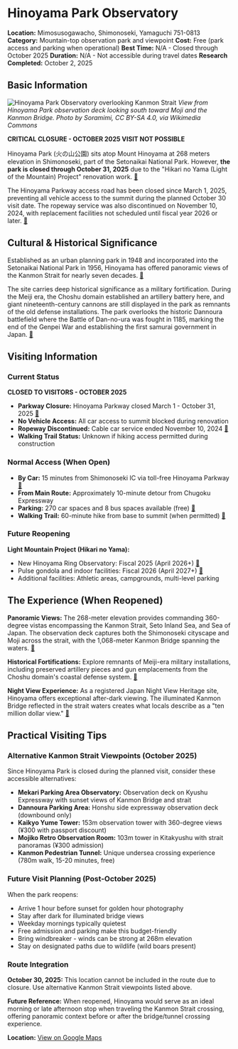 # Hinoyama Park Observatory

**Location:** Mimosusogawacho, Shimonoseki, Yamaguchi 751-0813
**Category:** Mountain-top observation park and viewpoint
**Cost:** Free (park access and parking when operational)
**Best Time:** N/A - Closed through October 2025
**Duration:** N/A - Not accessible during travel dates
**Research Completed:** October 2, 2025

## Basic Information

![Hinoyama Park Observatory overlooking Kanmon Strait](https://upload.wikimedia.org/wikipedia/commons/e/e7/View_from_observation_deck_of_Hinoyama_Park_%28south%29.jpg)
*View from Hinoyama Park observation deck looking south toward Moji and the Kanmon Bridge. Photo by Soramimi, CC BY-SA 4.0, via Wikimedia Commons*

**CRITICAL CLOSURE - OCTOBER 2025 VISIT NOT POSSIBLE**

Hinoyama Park (火の山公園) sits atop Mount Hinoyama at 268 meters elevation in Shimonoseki, part of the Setonaikai National Park. However, **the park is closed through October 31, 2025** due to the "Hikari no Yama (Light of the Mountain) Project" renovation work. [🔗](https://www.city.shimonoseki.lg.jp/soshiki/76/121993)

The Hinoyama Parkway access road has been closed since March 1, 2025, preventing all vehicle access to the summit during the planned October 30 visit date. The ropeway service was also discontinued on November 10, 2024, with replacement facilities not scheduled until fiscal year 2026 or later. [🔗](https://shimonoseki.travel/post-2964)

## Cultural & Historical Significance

Established as an urban planning park in 1948 and incorporated into the Setonaikai National Park in 1956, Hinoyama has offered panoramic views of the Kanmon Strait for nearly seven decades. [🔗](https://yamaguchi-tourism.jp/spot/detail_15277.html)

The site carries deep historical significance as a military fortification. During the Meiji era, the Choshu domain established an artillery battery here, and giant nineteenth-century cannons are still displayed in the park as remnants of the old defense installations. The park overlooks the historic Dannoura battlefield where the Battle of Dan-no-ura was fought in 1185, marking the end of the Genpei War and establishing the first samurai government in Japan. [🔗](https://www.nippon.com/en/guide-to-japan/gu900210/)

## Visiting Information

### Current Status

**CLOSED TO VISITORS - OCTOBER 2025**

- **Parkway Closure:** Hinoyama Parkway closed March 1 - October 31, 2025 [🔗](https://www.city.shimonoseki.lg.jp/soshiki/76/121993)
- **No Vehicle Access:** All car access to summit blocked during renovation
- **Ropeway Discontinued:** Cable car service ended November 10, 2024 [🔗](https://shimonoseki.travel/post-2964)
- **Walking Trail Status:** Unknown if hiking access permitted during construction

### Normal Access (When Open)

- **By Car:** 15 minutes from Shimonoseki IC via toll-free Hinoyama Parkway [🔗](https://www.visit-jy.com/en/spots/15277)
- **From Main Route:** Approximately 10-minute detour from Chugoku Expressway
- **Parking:** 270 car spaces and 8 bus spaces available (free) [🔗](https://japantravel.navitime.com/en/area/jp/spot/02301-1300338)
- **Walking Trail:** 60-minute hike from base to summit (when permitted) [🔗](https://www.japanhoppers.com/en/chugoku/shimonoseki/kanko/289)

### Future Reopening

**Light Mountain Project (Hikari no Yama):**
- New Hinoyama Ring Observatory: Fiscal 2025 (April 2026+) [🔗](https://oidemase-yamaguchi.jp/nishinokunikara/materials/1239)
- Pulse gondola and indoor facilities: Fiscal 2026 (April 2027+) [🔗](https://www.city.shimonoseki.lg.jp/soshiki/76/117839)
- Additional facilities: Athletic areas, campgrounds, multi-level parking

## The Experience (When Reopened)

**Panoramic Views:**
The 268-meter elevation provides commanding 360-degree vistas encompassing the Kanmon Strait, Seto Inland Sea, and Sea of Japan. The observation deck captures both the Shimonoseki cityscape and Moji across the strait, with the 1,068-meter Kanmon Bridge spanning the waters. [🔗](https://www.visit-jy.com/en/spots/15277)

**Historical Fortifications:**
Explore remnants of Meiji-era military installations, including preserved artillery pieces and gun emplacements from the Choshu domain's coastal defense system. [🔗](https://www.japanhoppers.com/en/chugoku/shimonoseki/kanko/289)

**Night View Experience:**
As a registered Japan Night View Heritage site, Hinoyama offers exceptional after-dark viewing. The illuminated Kanmon Bridge reflected in the strait waters creates what locals describe as a "ten million dollar view." [🔗](https://yakei-isan.jp/spot/detail.php?id=180)

## Practical Visiting Tips

### Alternative Kanmon Strait Viewpoints (October 2025)

Since Hinoyama Park is closed during the planned visit, consider these accessible alternatives:

- **Mekari Parking Area Observatory:** Observation deck on Kyushu Expressway with sunset views of Kanmon Bridge and strait
- **Dannoura Parking Area:** Honshu side expressway observation deck (downbound only)
- **Kaikyo Yume Tower:** 153m observation tower with 360-degree views (¥300 with passport discount)
- **Mojiko Retro Observation Room:** 103m tower in Kitakyushu with strait panoramas (¥300 admission)
- **Kanmon Pedestrian Tunnel:** Unique undersea crossing experience (780m walk, 15-20 minutes, free)

### Future Visit Planning (Post-October 2025)

When the park reopens:
- Arrive 1 hour before sunset for golden hour photography
- Stay after dark for illuminated bridge views
- Weekday mornings typically quietest
- Free admission and parking make this budget-friendly
- Bring windbreaker - winds can be strong at 268m elevation
- Stay on designated paths due to wildlife (wild boars present)

### Route Integration

**October 30, 2025:** This location cannot be included in the route due to closure. Use alternative Kanmon Strait viewpoints listed above.

**Future Reference:** When reopened, Hinoyama would serve as an ideal morning or late afternoon stop when traveling the Kanmon Strait crossing, offering panoramic context before or after the bridge/tunnel crossing experience.

**Location:** [View on Google Maps](https://maps.google.com/maps?q=33.9733028,130.9591917)
